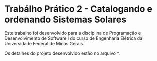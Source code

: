 # Trabálho Prático 2 - Catalogando e ordenando Sistemas Solares

Este trabalho foi desenvolvido para a disciplina de Programação e Desenvolvimento de Software I do curso de Engenharia Elétrica da Universidade Federal de Minas Gerais.

Os detalhes do projeto desenvolvido estão no arquivo *.
